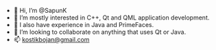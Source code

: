 - 👋 Hi, I’m @SapunK
- 👀 I’m mostly interested in C++, Qt and QML application development.
- 🌱 I also have experience in Java and PrimeFaces.
- 💞️ I’m looking to collaborate on anything that uses Qt or Java.
- 📫 kostikbojan@gmail.com

<!---
SapunK/SapunK is a ✨ special ✨ repository because its `README.md` (this file) appears on your GitHub profile.
You can click the Preview link to take a look at your changes.
--->
